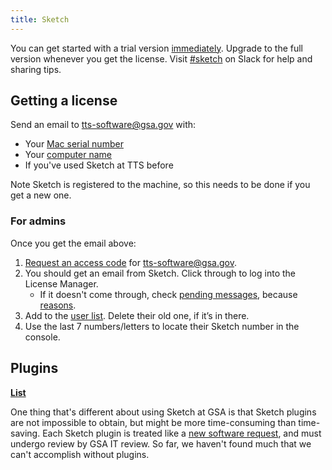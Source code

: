 ```yaml
---
title: Sketch
---
```


You can get started with a trial version [immediately](https://www.sketch.com/). Upgrade to the full version whenever you get the license. Visit [#sketch](https://gsa-tts.slack.com/messages/sketch) on Slack for help and sharing tips.

## Getting a license

Send an email to [tts-software@gsa.gov](mailto:tts-software@gsa.gov) with:

- Your [Mac serial number](https://support.apple.com/en-us/HT201581)
- Your [computer name](https://support.apple.com/guide/mac-help/find-your-computers-name-and-network-address-mchlp1177/mac)
- If you've used Sketch at TTS before

Note Sketch is registered to the machine, so this needs to be done if you get a new one.

### For admins

Once you get the email above:

1. [Request an access code](https://www.sketch.com/support/license-manager/) for [tts-software@gsa.gov](mailto:tts-software@gsa.gov).
1. You should get an email from Sketch. Click through to log into the License Manager.
   - If it doesn't come through, check [pending messages](https://groups.google.com/a/gsa.gov/forum/#!pendingmsg/18fsoftware), because [reasons](https://www.sketch.com/support/licensing-and-sales/license-manager-email-issue/).
1. Add to the [user list](https://docs.google.com/spreadsheets/d/1SCkLr0GXgoeqmIMPLic8QnX1INkyoP1YCNp17Sarx9s/edit?usp=drive_web&ouid=110177769858789799592). Delete their old one, if it’s in there.
1. Use the last 7 numbers/letters to locate their Sketch number in the console.

## Plugins

[**List**](https://docs.google.com/spreadsheets/d/1NDA19R_j3WpueXNCedY1gAdL-mDhUyL7kWBhpIQrK7g/edit#gid=0)

One thing that's different about using Sketch at GSA is that Sketch plugins are not impossible to obtain, but might be more time-consuming than time-saving. Each Sketch plugin is treated like a [new software request]({{site.baseurl}}/software/), and must undergo review by GSA IT review. So far, we haven't found much that we can't accomplish without plugins.
